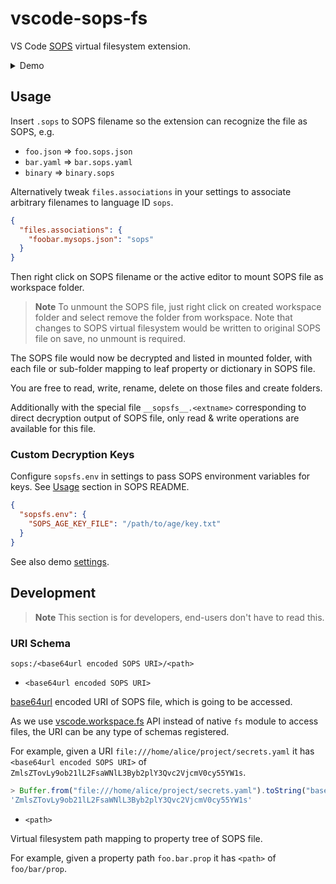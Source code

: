 # vscode-sops-fs

VS Code [SOPS](https://github.com/mozilla/sops) virtual filesystem extension.

<details>
  <summary>Demo</summary>
 
https://user-images.githubusercontent.com/24871166/224997543-886de0d0-f8ff-4d36-a71c-df399d447094.mp4
</details>


## Usage

Insert `.sops` to SOPS filename so the extension can recognize the file as SOPS, e.g.

- `foo.json` => `foo.sops.json`
- `bar.yaml` => `bar.sops.yaml`
- `binary` => `binary.sops`

Alternatively tweak `files.associations` in your settings to associate arbitrary filenames to language ID `sops`.
```json
{
  "files.associations": {
    "foobar.mysops.json": "sops"
  }
}
```

Then right click on SOPS filename or the active editor to mount SOPS file as workspace folder.

> **Note**
> To unmount the SOPS file, just right click on created workspace folder and select remove the folder from workspace.
> Note that changes to SOPS virtual filesystem would be written to original SOPS file on save, no unmount is required.

The SOPS file would now be decrypted and listed in mounted folder, with each file or sub-folder mapping to leaf property or dictionary in SOPS file.

You are free to read, write, rename, delete on those files and create folders.

Additionally with the special file `__sopsfs__.<extname>` corresponding to direct decryption output of SOPS file, only read & write operations are available for this file.

### Custom Decryption Keys

Configure `sopsfs.env` in settings to pass SOPS environment variables for keys. See [Usage](https://github.com/mozilla/sops#id6) section in SOPS README.

```json
{
  "sopsfs.env": {
    "SOPS_AGE_KEY_FILE": "/path/to/age/key.txt"
  }
}
```
See also demo [settings](demo/.vscode/settings.json).

## Development

> **Note**
> This section is for developers, end-users don't have to read this.

### URI Schema

`sops:/<base64url encoded SOPS URI>/<path>`

- `<base64url encoded SOPS URI>`

[base64url](https://nodejs.org/api/buffer.html#buffers-and-character-encodings) encoded URI of SOPS file, which is going to be accessed.

As we use [vscode.workspace.fs](https://code.visualstudio.com/api/references/vscode-api#FileSystem) API instead of native `fs` module to access files, the URI can be any type of schemas registered.

For example, given a URI `file:///home/alice/project/secrets.yaml` it has `<base64url encoded SOPS URI>` of `ZmlsZTovLy9ob21lL2FsaWNlL3Byb2plY3Qvc2VjcmV0cy55YW1s`.

```javascript
> Buffer.from("file:///home/alice/project/secrets.yaml").toString("base64url")
'ZmlsZTovLy9ob21lL2FsaWNlL3Byb2plY3Qvc2VjcmV0cy55YW1s'
```

- `<path>`

Virtual filesystem path mapping to property tree of SOPS file.

For example, given a property path `foo.bar.prop` it has `<path>` of `foo/bar/prop`.
